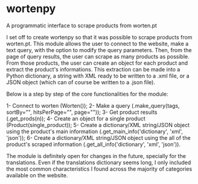 # wortenpy
A programmatic interface to scrape products from worten.pt

I set off to create wortenpy so that it was possible to scrape products from worten.pt. This module allows the user to connect to the website, make a text query, with the option to modify the query parameters.
Then, from the page of query results, the user can scrape as many products as possible.
From those products, the user can create an object for each product and extract the product's informations. 
This extraction can be made into a Python dictionary, a string with XML ready to be written to a .xml file, or a JSON object (which can of course be written to a .json file).

Below is a step by step of the core functionalities for the module:

1- Connect to worten (Worten());
2- Make a query (.make_query(tags, sortBy="", hitsPerPage="", page=""));
3- Get product results (.get_prods(n));
4- Create an object for a single product (Product(single_product));
5- Create a dictionary/XML string/JSON object using the product's main information (.get_main_info('dictionary', 'xml', 'json'));
6- Create a dictionary/XML string/JSON object using the all of the product's scraped information (.get_all_info('dictionary', 'xml', 'json')).
	
	
The module is definitely open for changes in the future, specially for the translations. Even if the translations dictionary seems long, I only included the most common characteristics I found across the majority of categories available on the website.
